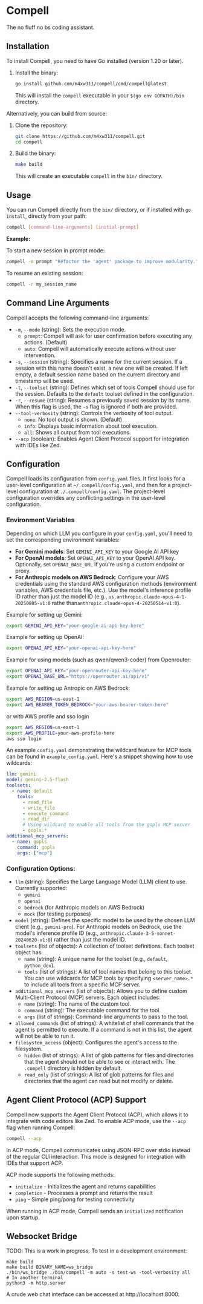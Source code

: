 # Compell
The no fluff no bs coding assistant.

## Installation

To install Compell, you need to have Go installed (version 1.20 or later).

1. Install the binary:
   ```bash
   go install github.com/m4xw311/compell/cmd/compell@latest
   ```
   This will install the `compell` executable in your `$(go env GOPATH)/bin` directory.

Alternatively, you can build from source:

1. Clone the repository:
   ```bash
   git clone https://github.com/m4xw311/compell.git
   cd compell
   ```
2. Build the binary:
   ```bash
   make build
   ```
   This will create an executable `compell` in the `bin/` directory.

## Usage

You can run Compell directly from the `bin/` directory, or if installed with `go install`, directly from your path:

```bash
compell [command-line-arguments] [initial-prompt]
```

**Example:**

To start a new session in prompt mode:
```bash
compell -m prompt "Refactor the 'agent' package to improve modularity."
```

To resume an existing session:
```bash
compell -r my_session_name
```

## Command Line Arguments

Compell accepts the following command-line arguments:

*   `-m`, `--mode` (string): Sets the execution mode.
    *   `prompt`: Compell will ask for user confirmation before executing any actions. (Default)
    *   `auto`: Compell will automatically execute actions without user intervention.
*   `-s`, `--session` (string): Specifies a name for the current session. If a session with this name doesn't exist, a new one will be created. If left empty, a default session name based on the current directory and timestamp will be used.
*   `-t`, `--toolset` (string): Defines which set of tools Compell should use for the session. Defaults to the `default` toolset defined in the configuration.
*   `-r`, `--resume` (string): Resumes a previously saved session by its name. When this flag is used, the `-s` flag is ignored if both are provided.
*   `--tool-verbosity` (string): Controls the verbosity of tool output.
    *   `none`: No tool output is shown. (Default)
    *   `info`: Displays basic information about tool execution.
    *   `all`: Shows all output from tool executions.
*   `--acp` (boolean): Enables Agent Client Protocol support for integration with IDEs like Zed.

## Configuration

Compell loads its configuration from `config.yaml` files. It first looks for a user-level configuration at `~/.compell/config.yaml`, and then for a project-level configuration at `./.compell/config.yaml`. The project-level configuration overrides any conflicting settings in the user-level configuration.

### Environment Variables

Depending on which LLM you configure in your `config.yaml`, you'll need to set the corresponding environment variables:

* **For Gemini models**: Set `GEMINI_API_KEY` to your Google AI API key
* **For OpenAI models**: Set `OPENAI_API_KEY` to your OpenAI API key. Optionally, set `OPENAI_BASE_URL` if you're using a custom endpoint or proxy.
* **For Anthropic models on AWS Bedrock**: Configure your AWS credentials using the standard AWS configuration methods (environment variables, AWS credentials file, etc.). Use the model's inference profile ID rather than just the model ID (e.g., `us.anthropic.claude-opus-4-1-20250805-v1:0` rathe than`anthropic.claude-opus-4-20250514-v1:0`).

Example for setting up Gemini:
```bash
export GEMINI_API_KEY="your-google-ai-api-key-here"
```

Example for setting up OpenAI:
```bash
export OPENAI_API_KEY="your-openai-api-key-here"
```

Example for using models (such as qwen/qwen3-coder) from Openrouter:
```bash
export OPENAI_API_KEY="your-openrouter-api-key-here"
export OPENAI_BASE_URL="https://openrouter.ai/api/v1"
```

Example for setting up Antropic on AWS Bedrock:
```bash
export AWS_REGION=us-east-1
export AWS_BEARER_TOKEN_BEDROCK="your-aws-bearer-token-here"
```
or witb AWS profile and sso login
```bash
export AWS_REGION=us-east-1
export AWS_PROFILE=your-aws-profile-here
aws sso login
```

An example `config.yaml` demonstrating the wildcard feature for MCP tools can be found in `example_config.yaml`. Here's a snippet showing how to use wildcards:

```yaml
llm: gemini
model: gemini-2.5-flash
toolsets:
  - name: default
    tools:
      - read_file
      - write_file
      - execute_command
      - read_dir
      # Using wildcard to enable all tools from the gopls MCP server
      - gopls.*
additional_mcp_servers:
  - name: gopls
    command: gopls
    args: ["mcp"]
```

### Configuration Options:

*   `llm` (string): Specifies the Large Language Model (LLM) client to use. Currently supported:
    *   `gemini`
    *   `openai`
    *   `bedrock` (for Anthropic models on AWS Bedrock)
    *   `mock` (for testing purposes)
*   `model` (string): Defines the specific model to be used by the chosen LLM client (e.g., `gemini-pro`). For Anthropic models on Bedrock, use the model's inference profile ID (e.g., `anthropic.claude-3-5-sonnet-20240620-v1:0`) rather than just the model ID.
*   `toolsets` (list of objects): A collection of toolset definitions. Each toolset object has:
    *   `name` (string): A unique name for the toolset (e.g., `default`, `python_dev`).
    *   `tools` (list of strings): A list of tool names that belong to this toolset. You can use wildcards for MCP tools by specifying `<server_name>.*` to include all tools from a specific MCP server.
*   `additional_mcp_servers` (list of objects): Allows you to define custom Multi-Client Protocol (MCP) servers. Each object includes:
    *   `name` (string): The name of the custom tool.
    *   `command` (string): The executable command for the tool.
    *   `args` (list of strings): Command-line arguments to pass to the tool.
*   `allowed_commands` (list of strings): A whitelist of shell commands that the agent is permitted to execute. If a command is not in this list, the agent will not be able to run it.
*   `filesystem_access` (object): Configures the agent's access to the filesystem.
    *   `hidden` (list of strings): A list of glob patterns for files and directories that the agent should not be able to see or interact with. The `.compell` directory is hidden by default.
    *   `read_only` (list of strings): A list of glob patterns for files and directories that the agent can read but not modify or delete.

## Agent Client Protocol (ACP) Support

Compell now supports the Agent Client Protocol (ACP), which allows it to integrate with code editors like Zed. To enable ACP mode, use the `--acp` flag when running Compell:

```bash
compell --acp
```

In ACP mode, Compell communicates using JSON-RPC over stdio instead of the regular CLI interaction. This mode is designed for integration with IDEs that support ACP.

ACP mode supports the following methods:
- `initialize` - Initializes the agent and returns capabilities
- `completion` - Processes a prompt and returns the result
- `ping` - Simple ping/pong for testing connectivity

When running in ACP mode, Compell sends an `initialized` notification upon startup.

## Websocket Bridge
TODO: This is a work in progress.
To test in a development environment:
```
make build
make build BINARY_NAME=ws_bridge
./bin/ws_bridge ./bin/compell -m auto -s test-ws -tool-verbosity all
# In another terminal
python3 -m http.server
```
A crude web chat interface can be accessed at http://localhost:8000.